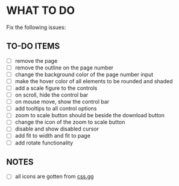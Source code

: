 # WHAT TO DO

Fix the following issues:

## TO-DO ITEMS

- [ ] remove the page
- [ ] remove the outline on the page number
- [ ] change the background color of the page number input
- [ ] make the hover color of all elements to be rounded and shaded
- [ ] add a scale figure to the controls
- [ ] on scroll, hide the control bar
- [ ] on mouse move, show the control bar
- [ ] add tooltips to all control options
- [ ] zoom to scale button should be beside the download button
- [ ] change the icon of the zoom to scale button
- [ ] disable and show disabled cursor
- [ ] add fit to width and fit to page
- [ ] add rotate functionality

## NOTES

- [ ] all icons are gotten from [css.gg](https://icon-sets.iconify.design/gg)
